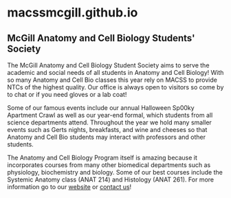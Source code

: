 # macssmcgill.github.io
## McGill Anatomy and Cell Biology Students' Society

The McGill Anatomy and Cell Biology Student Society aims to serve the academic and social needs of all students in Anatomy and Cell Biology! With so many Anatomy and Cell Bio classes this year rely on MACSS to provide NTCs of the highest quality. Our office is always open to visitors so come by to chat or if you need gloves or a lab coat!

Some of our famous events include our annual Halloween Sp00ky Apartment Crawl as well as our year-end formal, which students from all science departments attend. Throughout the year we hold many smaller events such as Gerts nights, breakfasts, and wine and cheeses so that Anatomy and Cell Bio students may interact with professors and other students.

The Anatomy and Cell Biology Program itself is amazing because it incorporates courses from many other biomedical departments such as physiology, biochemistry and biology. Some of our best courses include the Systemic Anatomy class (ANAT 214) and Histology (ANAT 261). For more information go to our [website](https://macssmcgill.github.io/) or [contact us](mailto:macss.mcgill@gmail.com)!
